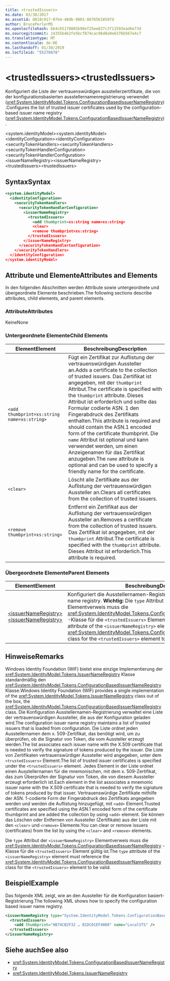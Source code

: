 ```yaml
---
title: <trustedIssuers>
ms.date: 03/30/2017
ms.assetid: d818c917-07b4-40db-9801-8676561859fd
author: BrucePerlerMS
ms.openlocfilehash: bb4cb5178885b90ef25ee827c2f11593ead6e73d
ms.sourcegitcommit: 14355b4b2fe5bcf874cac96d0a9e6376b567e4c7
ms.translationtype: MT
ms.contentlocale: de-DE
ms.lasthandoff: 01/30/2019
ms.locfileid: "55276678"
---
```

# <a name="trustedissuers"></a><span data-ttu-id="17faf-101">\<trustedIssuers></span><span class="sxs-lookup"><span data-stu-id="17faf-101">\<trustedIssuers></span></span>
<span data-ttu-id="17faf-102">Konfiguriert die Liste der vertrauenswürdigen ausstellerzertifikate, die von der konfigurationsbasierten ausstellernamenregistrierung verwendet (<xref:System.IdentityModel.Tokens.ConfigurationBasedIssuerNameRegistry>).</span><span class="sxs-lookup"><span data-stu-id="17faf-102">Configures the list of trusted issuer certificates used by the configuration-based issuer name registry (<xref:System.IdentityModel.Tokens.ConfigurationBasedIssuerNameRegistry>).</span></span>  
  
 <span data-ttu-id="17faf-103">\<system.identityModel></span><span class="sxs-lookup"><span data-stu-id="17faf-103">\<system.identityModel></span></span>  
<span data-ttu-id="17faf-104">\<identityConfiguration></span><span class="sxs-lookup"><span data-stu-id="17faf-104">\<identityConfiguration></span></span>  
<span data-ttu-id="17faf-105">\<securityTokenHandlers></span><span class="sxs-lookup"><span data-stu-id="17faf-105">\<securityTokenHandlers></span></span>  
<span data-ttu-id="17faf-106">\<securityTokenHandlerConfiguration></span><span class="sxs-lookup"><span data-stu-id="17faf-106">\<securityTokenHandlerConfiguration></span></span>  
<span data-ttu-id="17faf-107">\<issuerNameRegistry></span><span class="sxs-lookup"><span data-stu-id="17faf-107">\<issuerNameRegistry></span></span>  
<span data-ttu-id="17faf-108">\<trustedIssuers></span><span class="sxs-lookup"><span data-stu-id="17faf-108">\<trustedIssuers></span></span>  
  
## <a name="syntax"></a><span data-ttu-id="17faf-109">Syntax</span><span class="sxs-lookup"><span data-stu-id="17faf-109">Syntax</span></span>  
  
```xml  
<system.identityModel>  
  <identityConfiguration>  
    <securityTokenHandlers>  
      <securityTokenHandlerConfiguration>  
        <issuerNameRegistry>  
          <trustedIssuers>  
            <add thumbprint=xs:string name=xs:string>  
            <clear>  
            <remove thumbprint=xs:string>  
          </trustedIssuers>  
        </issuerNameRegistry>  
      </securityTokenHandlerConfiguration>  
    </securityTokenHandlers>  
  </identityConfiguration>  
</system.identityModel>  
```  
  
## <a name="attributes-and-elements"></a><span data-ttu-id="17faf-110">Attribute und Elemente</span><span class="sxs-lookup"><span data-stu-id="17faf-110">Attributes and Elements</span></span>  
 <span data-ttu-id="17faf-111">In den folgenden Abschnitten werden Attribute sowie untergeordnete und übergeordnete Elemente beschrieben.</span><span class="sxs-lookup"><span data-stu-id="17faf-111">The following sections describe attributes, child elements, and parent elements.</span></span>  
  
### <a name="attributes"></a><span data-ttu-id="17faf-112">Attribute</span><span class="sxs-lookup"><span data-stu-id="17faf-112">Attributes</span></span>  
 <span data-ttu-id="17faf-113">Keine</span><span class="sxs-lookup"><span data-stu-id="17faf-113">None</span></span>  
  
### <a name="child-elements"></a><span data-ttu-id="17faf-114">Untergeordnete Elemente</span><span class="sxs-lookup"><span data-stu-id="17faf-114">Child Elements</span></span>  
  
|<span data-ttu-id="17faf-115">Element</span><span class="sxs-lookup"><span data-stu-id="17faf-115">Element</span></span>|<span data-ttu-id="17faf-116">Beschreibung</span><span class="sxs-lookup"><span data-stu-id="17faf-116">Description</span></span>|  
|-------------|-----------------|  
|`<add thumbprint=xs:string name=xs:string>`|<span data-ttu-id="17faf-117">Fügt ein Zertifikat zur Auflistung der vertrauenswürdigen Aussteller an.</span><span class="sxs-lookup"><span data-stu-id="17faf-117">Adds a certificate to the collection of trusted issuers.</span></span> <span data-ttu-id="17faf-118">Das Zertifikat ist angegeben, mit der `thumbprint` Attribut.</span><span class="sxs-lookup"><span data-stu-id="17faf-118">The certificate is specified with the `thumbprint` attribute.</span></span> <span data-ttu-id="17faf-119">Dieses Attribut ist erforderlich und sollte das Formular codierte ASN. 1 den Fingerabdruck des Zertifikats enthalten.</span><span class="sxs-lookup"><span data-stu-id="17faf-119">This attribute is required and should contain the ASN.1 encoded form of the certificate thumbprint.</span></span> <span data-ttu-id="17faf-120">Die `name` Attribut ist optional und kann verwendet werden, um einen Anzeigenamen für das Zertifikat anzugeben.</span><span class="sxs-lookup"><span data-stu-id="17faf-120">The `name` attribute is optional and can be used to specify a friendly name for the certificate.</span></span>|  
|`<clear>`|<span data-ttu-id="17faf-121">Löscht alle Zertifikate aus der Auflistung der vertrauenswürdigen Aussteller an.</span><span class="sxs-lookup"><span data-stu-id="17faf-121">Clears all certificates from the collection of trusted issuers.</span></span>|  
|`<remove thumbprint=xs:string>`|<span data-ttu-id="17faf-122">Entfernt ein Zertifikat aus der Auflistung der vertrauenswürdigen Aussteller an.</span><span class="sxs-lookup"><span data-stu-id="17faf-122">Removes a certificate from the collection of trusted issuers.</span></span> <span data-ttu-id="17faf-123">Das Zertifikat ist angegeben, mit der `thumbprint` Attribut.</span><span class="sxs-lookup"><span data-stu-id="17faf-123">The certificate is specified with the `thumbprint` attribute.</span></span> <span data-ttu-id="17faf-124">Dieses Attribut ist erforderlich.</span><span class="sxs-lookup"><span data-stu-id="17faf-124">This attribute is required.</span></span>|  
  
### <a name="parent-elements"></a><span data-ttu-id="17faf-125">Übergeordnete Elemente</span><span class="sxs-lookup"><span data-stu-id="17faf-125">Parent Elements</span></span>  
  
|<span data-ttu-id="17faf-126">Element</span><span class="sxs-lookup"><span data-stu-id="17faf-126">Element</span></span>|<span data-ttu-id="17faf-127">Beschreibung</span><span class="sxs-lookup"><span data-stu-id="17faf-127">Description</span></span>|  
|-------------|-----------------|  
|[<span data-ttu-id="17faf-128">\<issuerNameRegistry></span><span class="sxs-lookup"><span data-stu-id="17faf-128">\<issuerNameRegistry></span></span>](../../../../../docs/framework/configure-apps/file-schema/windows-identity-foundation/issuernameregistry.md)|<span data-ttu-id="17faf-129">Konfiguriert die Ausstellernamen-Registrierung.</span><span class="sxs-lookup"><span data-stu-id="17faf-129">Configures the issuer name registry.</span></span> <span data-ttu-id="17faf-130">**Wichtig:**  Die `type` Attribut der `<issuerNameRegistry>` Elementverweis muss die <xref:System.IdentityModel.Tokens.ConfigurationBasedIssuerNameRegistry> -Klasse für die `<trustedIssuers>` Element gültig ist.</span><span class="sxs-lookup"><span data-stu-id="17faf-130">**Important:**  The `type` attribute of the `<issuerNameRegistry>` element must reference the <xref:System.IdentityModel.Tokens.ConfigurationBasedIssuerNameRegistry> class for the `<trustedIssuers>` element to be valid.</span></span>|  
  
## <a name="remarks"></a><span data-ttu-id="17faf-131">Hinweise</span><span class="sxs-lookup"><span data-stu-id="17faf-131">Remarks</span></span>  
 <span data-ttu-id="17faf-132">Windows Identity Foundation (WIF) bietet eine einzige Implementierung der <xref:System.IdentityModel.Tokens.IssuerNameRegistry> Klasse standardmäßig den <xref:System.IdentityModel.Tokens.ConfigurationBasedIssuerNameRegistry> Klasse.</span><span class="sxs-lookup"><span data-stu-id="17faf-132">Windows Identity Foundation (WIF) provides a single implementation of the <xref:System.IdentityModel.Tokens.IssuerNameRegistry> class out of the box, the <xref:System.IdentityModel.Tokens.ConfigurationBasedIssuerNameRegistry> class.</span></span> <span data-ttu-id="17faf-133">Die Konfiguration Ausstellernamen-Registrierung verwaltet eine Liste der vertrauenswürdigen Aussteller, die aus der Konfiguration geladen wird.</span><span class="sxs-lookup"><span data-stu-id="17faf-133">The configuration issuer name registry maintains a list of trusted issuers that is loaded from configuration.</span></span> <span data-ttu-id="17faf-134">Die Liste ordnet jeden Ausstellernamen dem x. 509-Zertifikat, das benötigt wird, um zu überprüfen, ob die Signatur von Token, die vom Aussteller erzeugt werden.</span><span class="sxs-lookup"><span data-stu-id="17faf-134">The list associates each issuer name with the X.509 certificate that is needed to verify the signature of tokens produced by the issuer.</span></span> <span data-ttu-id="17faf-135">Die Liste von Zertifikaten vertrauenswürdiger Aussteller wird angegeben, unter dem `<trustedIssuers>` Element.</span><span class="sxs-lookup"><span data-stu-id="17faf-135">The list of trusted issuer certificates is specified under the `<trustedIssuers>` element.</span></span> <span data-ttu-id="17faf-136">Jedes Element in der Liste ordnet einen Ausstellernamen für die mnemonischen, mit dem x. 509-Zertifikat, das zum Überprüfen der Signatur von Token, die von diesem Aussteller erzeugt erforderlich ist.</span><span class="sxs-lookup"><span data-stu-id="17faf-136">Each element in the list associates a mnemonic issuer name with the X.509 certificate that is needed to verify the signature of tokens produced by that issuer.</span></span> <span data-ttu-id="17faf-137">Vertrauenswürdige Zertifikate mithilfe der ASN. 1-codierte Form der Fingerabdruck des Zertifikats angegeben werden und werden die Auflistung hinzugefügt, mit `<add>` Element.</span><span class="sxs-lookup"><span data-stu-id="17faf-137">Trusted certificates are specified using the ASN.1 encoded form of the certificate thumbprint and are added the collection by using `<add>` element.</span></span> <span data-ttu-id="17faf-138">Sie können das Löschen oder Entfernen von Aussteller (Zertifikate) aus der Liste mit den `<clear>` und `<remove>` Elemente.</span><span class="sxs-lookup"><span data-stu-id="17faf-138">You can clear or remove issuers (certificates) from the list by using the `<clear>` and `<remove>` elements.</span></span>  
  
 <span data-ttu-id="17faf-139">Die `type` Attribut der `<issuerNameRegistry>` Elementverweis muss die <xref:System.IdentityModel.Tokens.ConfigurationBasedIssuerNameRegistry> -Klasse für die `<trustedIssuers>` Element gültig ist.</span><span class="sxs-lookup"><span data-stu-id="17faf-139">The `type` attribute of the `<issuerNameRegistry>` element must reference the <xref:System.IdentityModel.Tokens.ConfigurationBasedIssuerNameRegistry> class for the `<trustedIssuers>` element to be valid.</span></span>  
  
## <a name="example"></a><span data-ttu-id="17faf-140">Beispiel</span><span class="sxs-lookup"><span data-stu-id="17faf-140">Example</span></span>  
 <span data-ttu-id="17faf-141">Das folgende XML zeigt, wie an den Aussteller für die Konfiguration basiert-Registrierung.</span><span class="sxs-lookup"><span data-stu-id="17faf-141">The following XML shows how to specify the configuration based issuer name registry.</span></span>  
  
```xml  
<issuerNameRegistry type="System.IdentityModel.Tokens.ConfigurationBasedIssuerNameRegistry, System.IdentityModel, Version=4.0.0.0, Culture=neutral, PublicKeyToken=b77a5c561934e089">  
  <trustedIssuers>  
    <add thumbprint="9B74CB2F32 … B1DC01EF40D0" name="LocalSTS" />  
  </trustedIssuers>  
</issuerNameRegistry>  
```  
  
## <a name="see-also"></a><span data-ttu-id="17faf-142">Siehe auch</span><span class="sxs-lookup"><span data-stu-id="17faf-142">See also</span></span>
- <xref:System.IdentityModel.Tokens.ConfigurationBasedIssuerNameRegistry>
- <xref:System.IdentityModel.Tokens.IssuerNameRegistry>
